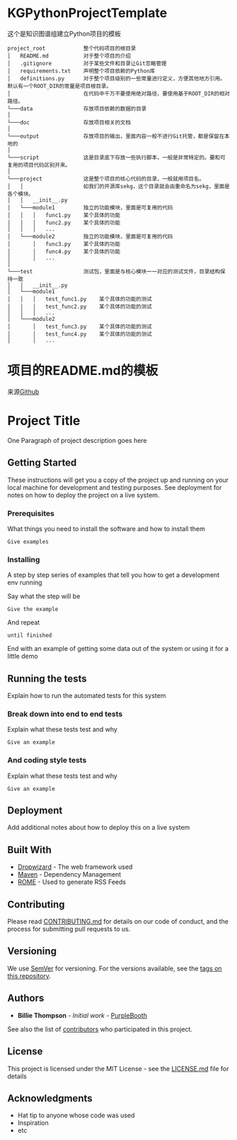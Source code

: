 # KGPythonProjectTemplate
这个是知识图谱组建立Python项目的模板

```
project_root            整个代码项目的根目录
│   README.md           对于整个项目的介绍
│   .gitignore          对于某些文件和目录让Git忽略管理
│   requirements.txt    声明整个项目依赖的Python库
│   definitions.py      对于整个项目级别的一些常量进行定义，方便其他地方引用。默认有一个ROOT_DIR的常量是项目根目录。
│                       在代码中千万不要使用绝对路径，要使用基于ROOT_DIR的相对路径。
└───data                存放项目依赖的数据的目录
│
└───doc                 存放项目相关的文档
│
└───output              存放项目的输出，里面内容一般不进行Git托管，都是保留在本地的
│
└───script              这是目录底下存放一些执行脚本，一般是非常特定的。要和可复用的项目代码区别开来。
│
└───project             这是整个项目的核心代码的目录，一般就用项目名。
│   │                   如我们的开源库sekg，这个目录就会由重命名为sekg，里面是各个模块。
│   │   __init__.py
│   └───module1         独立的功能模块，里面是可复用的代码
│   │   │   func1.py    某个具体的功能
│   │   │   func2.py    某个具体的功能
│   │   │   ...
│   └───module2         独立的功能模块，里面是可复用的代码
│       │   func3.py    某个具体的功能
│       │   func4.py    某个具体的功能
│       │   ...
│
└───test                测试包，里面是与核心模块一一对应的测试文件，目录结构保持一致
│   │   __init__.py
│   └───module1
│   │   │   test_func1.py    某个具体的功能的测试
│   │   │   test_func2.py    某个具体的功能的测试
│   │   │   ...
│   └───module2
│       │   test_func3.py    某个具体的功能的测试
│       │   test_func4.py    某个具体的功能的测试
│       │   ...
```

# 项目的README.md的模板
来源[Github](https://gist.github.com/PurpleBooth/109311bb0361f32d87a2)

# Project Title

One Paragraph of project description goes here

## Getting Started

These instructions will get you a copy of the project up and running on your local machine for development and testing purposes. See deployment for notes on how to deploy the project on a live system.

### Prerequisites

What things you need to install the software and how to install them

```
Give examples
```

### Installing

A step by step series of examples that tell you how to get a development env running

Say what the step will be

```
Give the example
```

And repeat

```
until finished
```

End with an example of getting some data out of the system or using it for a little demo

## Running the tests

Explain how to run the automated tests for this system

### Break down into end to end tests

Explain what these tests test and why

```
Give an example
```

### And coding style tests

Explain what these tests test and why

```
Give an example
```

## Deployment

Add additional notes about how to deploy this on a live system

## Built With

* [Dropwizard](http://www.dropwizard.io/1.0.2/docs/) - The web framework used
* [Maven](https://maven.apache.org/) - Dependency Management
* [ROME](https://rometools.github.io/rome/) - Used to generate RSS Feeds

## Contributing

Please read [CONTRIBUTING.md](https://gist.github.com/PurpleBooth/b24679402957c63ec426) for details on our code of conduct, and the process for submitting pull requests to us.

## Versioning

We use [SemVer](http://semver.org/) for versioning. For the versions available, see the [tags on this repository](https://github.com/your/project/tags).

## Authors

* **Billie Thompson** - *Initial work* - [PurpleBooth](https://github.com/PurpleBooth)

See also the list of [contributors](https://github.com/your/project/contributors) who participated in this project.

## License

This project is licensed under the MIT License - see the [LICENSE.md](LICENSE.md) file for details

## Acknowledgments

* Hat tip to anyone whose code was used
* Inspiration
* etc
